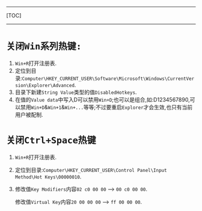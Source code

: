 ***

[TOC]

***

# `关闭Win系列热键:`

1. `Win+R`打开注册表.
2. 定位到目录:`Computer\HKEY_CURRENT_USER\Software\Microsoft\Windows\CurrentVersion\Explorer\Advanced`.
3. 目录下新建`String Value`类型的值`DisabledHotkeys`.
4. 在值的`Value data`中写入D可以禁用`Win+D`;也可以是组合,如:D1234567890,可以禁用`Win+D`&`Win+1`&`Win+...`等等;不过要重启`Explorer`才会生效,也只有当前用户被配制.


# `关闭Ctrl+Space热键`

1. `Win+R`打开注册表.

2. 定位到目录:`Computer\HKEY_CURRENT_USER\Control Panel\Input Method\Hot Keys\00000010`.

3. 修改值`Key Modifiers`内容`02 c0 00 00` --> `00 c0 00 00`.  

   修改值`Virtual Key`内容`20 00 00 00` --> `ff 00 00 00`.  
